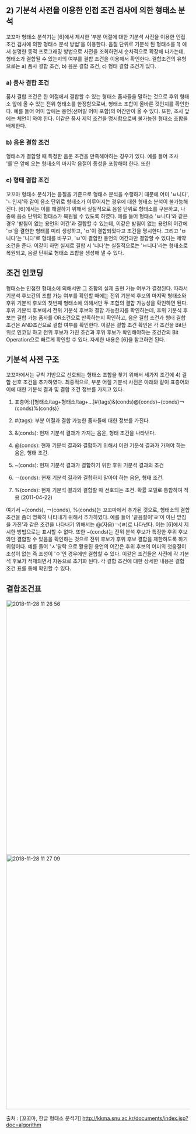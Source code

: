 ## 2) 기분석 사전을 이용한 인접 조건 검사에 의한 형태소 분석

꼬꼬마 형태소 분석기는 [6]에서 제시한 '부분 어절에 대한 기분석 사전을 이용한 인접 조건 검사에 의한 형태소 분석 방법'을 이용한다. 
음절 단위로 기분석 된 형태소를 1) 에서 설명한 동적 프로그래밍 방법으로 사전을 조회하면서 순차적으로 확장해 나가는데, 
형태소가 결합될 수 있는지의 여부를 결합 조건을 이용해서 확인한다. 
결합조건의 유형으로는 a) 품사 결합 조건, b) 음운 결합 조건, c) 형태 결합 조건가 있다.



### a) 품사 결합 조건
품사 결합 조건은 한 어절에서 결합할 수 있는 형태소 품사들을 말하는 것으로 후위 형태소 앞에 올 수 있는 전위 형태소를 한정함으로써, 형태소 조합이 올바른 것인지를 확인한다. 
예를 들어 어미 앞에는 용언(선어말 어미 포함)의 어간만이 올 수 있다. 또한, 조사 앞에는 체언이 와야 한다. 이같은 품사 제약 조건을 명시함으로써 불가능한 형태소 조합을 배제한다.



### b) 음운 결합 조건
형태소가 결합할 때 특정한 음운 조건을 만족해야하는 경우가 있다. 예를 들어 조사 '를'은 앞에 오는 형태소의 마지막 음절이 종성을 포함해야 한다. 또한

### c) 형태 결합 조건
꼬꼬마 형태소 분석기는 음절을 기준으로 형태소 분석을 수행하기 때문에 어미 'ㅂ니다', 'ㄴ인지'와 같이 음소 단위로 형태소가 이루어지는 경우에 대한 형태소 분석이 불가능해 진다. 
[6]에서는 이를 해결하기 위해서 실질적으로 음절 단위로 형태소를 구분하고, 나중에 음소 단위의 형태소가 복원될 수 있도록 하였다. 
예를 들어 형태소 'ㅂ니다'와 같은 경우 '받침이 없는 용언의 어간'과 결합할 수 있는데, 이같은 받침이 없는 용언의 어간에 'ㅂ'을 결한한 형태를 미리 생성하고, 'ㅂ'이 결합되었다고 조건을 명시한다. 
그리고 'ㅂ니다'는 '니다'로 형태를 바꾸고, 'ㅂ'이 결합한 용언의 어간과만 결합할 수 있다는 제약 조건을 준다. 이같이 하면 실제로 결합 시 '니다'는 실질적으로는 'ㅂ니다'라는 형태소로 복원되고, 음절 단위로 형태소 조합을 생성해 낼 수 있다.

## 조건 인코딩
형태소는 인접한 형태소에 의해서만 그 조합의 실제 출현 가능 여부가 결정된다. 따라서 기분석 후보간의 조합 가능 여부를 확인할 때에는 전위 기분석 후보의 마지막 형태소와 후위 기분석 후보의 첫번째 형태소에 의해서만 두 조합의 결합 가능성을 확인하면 된다. 
후위 기분석 후보에서 전위 기분석 후보와 결합 가능한지를 확인하는데, 후위 기분석 후보는 결합 가능 품사를 OR조건으로 만족하는지 확인하고, 음운 결합 조건과 형태 결합 조건은 AND조건으로 결합 여부를 확인한다.
이같은 결합 조건 확인은 각 조건을 Bit단위로 인코딩 하고 전위 후보가 가진 조건과 후위 후보가 확인해야하는 조건간의 Bit Operation으로 빠르게 확인할 수 있다. 자세한 내용은 [6]을 참고하면 된다.

## 기분석 사전 구조
꼬꼬마에서는 규칙 기반으로 선호되는 형태소 조합을 찾기 위해서 세가지 조건에 4) 결합 선호 조건을 추가하였다. 최종적으로, 부분 어절 기분석 사전은 아래와 같이 표층어와 이에 대한 기분석 결과 및 결합 조건 정보를 가지고 있다.


1. 표층어:{[형태소/tag+형태소/tag+...]#(tags)&(conds)@(conds)~(conds)￢(conds)%(conds)}

2. #(tags): 부분 어절과 결합 가능한 품사들에 대한 정보를 가진다.

3. &(conds): 현재 기분석 결과가 가지는 음운, 형태 조건을 나타낸다.

4. @(conds): 현재 기분석 결과와 결합하기 위해서 이전 기분석 결과가 가져야 하는 음운, 형태 조건.

5. ~(conds): 현재 기분석 결과가 결합하기 위한 후위 기분석 결과의 조건

6. ￢(conds): 현재 기분석 결과와 결합하지 말아야 하는 음운, 형태 조건.

7. %(conds): 현재 기분석 결과와 결합할 때 선호되는 조건. 확률 모델로 통합하여 적용 (2011-04-22)

여기서 ~(conds), ￢(conds), %(conds)는 꼬꼬마에서 추가된 것으로, 형태소의 결합 조건을 좀더 명확히 나타내기 위해서 추가하였다. 예를 들어 '끝음절이'ㄹ'이 아닌 받침을 가진'과 같은 조건을 나타내기 위해서는 @(자음)￢(ㄹ)로 나타낸다. 이는 [6]에서 제시한 방법으로는 표시할 수 없다. 또한 ~(conds)는 전위 분석 후보가 특정한 후위 후보와만 결합할 수 있음을 확인하는 것으로 전위 후보가 후위 후보 결합을 제한하도록 하기 위함이다. 예를 들어 'ㅅ'탈락 으로 활용된 용언의 어간은 후위 후보의 어미의 첫음절이 초성이 없는 즉 초성이 'ㅇ'인 경우에만 결합할 수 있다. 이같은 조건들은 사전에 각 기분석 후보가 적재되면서 자동으로 초기화 된다. 각 결합 조건에 대한 상세한 내용은 결합 조건 표를 통해 확인할 수 있다.

## 결합조건표

<img width="696" alt="2018-11-28 11 26 56" src="https://user-images.githubusercontent.com/38908080/49124728-d1310380-f300-11e8-887b-9315fe5fdb81.png"><img width="695" alt="2018-11-28 11 27 09" src="https://user-images.githubusercontent.com/38908080/49124732-d2fac700-f300-11e8-82c2-a3adad1d5ee8.png">






출처 : [꼬꼬마, 한글 형태소 분석기] http://kkma.snu.ac.kr/documents/index.jsp?doc=algorithm
